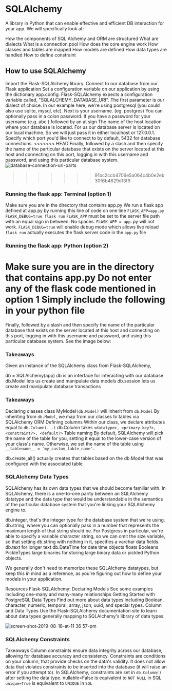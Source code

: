# SQLAlchemy
A library in Python that can enable effective and efficient DB interaction for your app.
We will specifically look at:

How the components of SQL Alchemy and ORM are structured
What are dialects
What is a connection pool
How does the core engine work
How classes and tables are mapped
How models are defined
How data types are handled
How to define constraint

## How to use SQLAlchemy
Import the Flask-SQLAlchemy library.
Connect to our database from our Flask application
Set a configuration variable on our application by using the dictionary app.config. Flask-SQLAlchemy expects a configuration variable called, "SQLALCHEMY_DATABASE_URI".
The first parameter is our dialect of choice. In our example here, we're using postgresql (you could also use sqlite, mysql, etc).
Next is your username. (eg. postgres)
You can optionally pass in a colon password. If you have a password for your username (e.g. abc )
followed by an at sign
The name of the host location where your database is located.
For us our database server is located on our local machine. So we will just pass it in either localhost or 127.0.0.1.
Specify which port you'd like to connect to by default, 5432 for database connections.
<<<<<<< HEAD
Finally, followed by a slash and then specify the name of the particular database that exists on the server located at this host and connecting on this port, logging in with this username and password, and using this particular database system.
![database-connection-uri-parts](https://user-images.githubusercontent.com/60733003/182041499-e122f18c-27db-4515-94ac-a37d91202820.png)
>>>>>>> 91bc2ccb4706e5a064c4b0e2eb30f6b4629df3f9

### Running the flask app: Terminal (option 1)

Make sure you are in the directory that contains app.py
We run a flask app defined at app.py by running this line of code on one line
```FLASK_APP=app.py FLASK_DEBUG=true flask run```
```FLASK_APP``` must be set to the server file path with an equal sign in between. No spaces. ```FLASK_APP = app.```py will not work.
```FLASK_DEBUG=true``` will enable debug mode which allows live reload
```flask run``` actually executes the flask server code in the ```app.py``` file


### Running the flask app: Python (option 2)
Make sure you are in the directory that contains app.py
Do not enter any of the flask code mentioned in option 1
Simply include the following in your python file
=======
Finally, followed by a slash and then specify the name of the particular database that exists on the server located at this host and connecting on this port, logging in with this username and password, and using this particular database system. See the image below:

### Takeaways
Given an instance of the SQLAlchemy class from Flask-SQLAlchemy,

db = SQLAlchemy(app)
db is an interface for interacting with our database
db.Model lets us create and manipulate data models
db.session lets us create and manipulate database transactions

### Takeaways
Declaring classes
class MyModel```(db.Model)``` will inherit from ```db.Model```
By inheriting from ```db.Model```, we map from our classes to tables via SQLAlchemy ORM
Defining columns
Within our class, we declare attributes equal to ```db.Column(...)```
db.Column takes ```<datatype>, <primary_key?>, <constraint?>, <default?>```
Table naming
By default, SQLAlchemy will pick the name of the table for you, setting it equal to the lower-case version of your class's name. Otherwise, we set the name of the table using``` __tablename__ = 'my_custom_table_name'.```

db.create_all() actually creates that tables based on the db.Model that was configured with the associated table

### SQLAlchemy Data Types
SQLAlchemy has its own data types that we should become familiar with. In SQLAlchemy, there is a one-to-one parity between an SQLAlchemy datatype and the data type that would be understandable in the semantics of the particular database system that you're linking your SQLAlchemy engine to.

db.integer, that's the integer type for the database system that we're using.
db.string, where you can optionally pass in a number that represents the maximum length of that string should be. For Postgress in particular, we're able to specify a variable character string, so we can omit the size variable, so that setting db.string with nothing in it, specifies a varchar data fields.
db.text for longer text
db.DateTime for date time objects
floats
Booleans
PickleTypes
large binaries for storing large binary data or pickled Python objects.


We generally don't need to memorize these SQLAlchemy datatypes, but keep this in mind as a reference, as you're figuring out how to define your models in your application.

Resources
Flask-SQLAlchemy: Declaring Models
See some examples including one-many and many-many relationships
Getting Started with PostgreSQL Data Types
Find out more about data types including Boolean, character, numeric, temporal, array, json, uuid, and special types.
Column and Data Types
Use the Flask-SQLAlchemy documentation site to learn about data types generally mapping to SQLAlchemy's library of data types.

![screen-shot-2019-08-18-at-11 36 57-pm](https://user-images.githubusercontent.com/60733003/184356458-6b11594f-6eaa-4eb2-860b-abaa036e702f.png)

### SQLAlchemy Constraints

Takeaways
Column constraints ensure data integrity across our database, allowing for database accuracy and consistency.
Constraints are conditions on your column, that provide checks on the data's validity. It does not allow data that violates constraints to be inserted into the database (it will raise an error if you attempt to).
In SQLAlchemy, constraints are set in ```db.Column()``` after setting the data type.
nullable=False is equivalent to ```NOT NULL``` in SQL
```unique=True``` is equivalent to ```UNIQUE``` in ```SQL```
